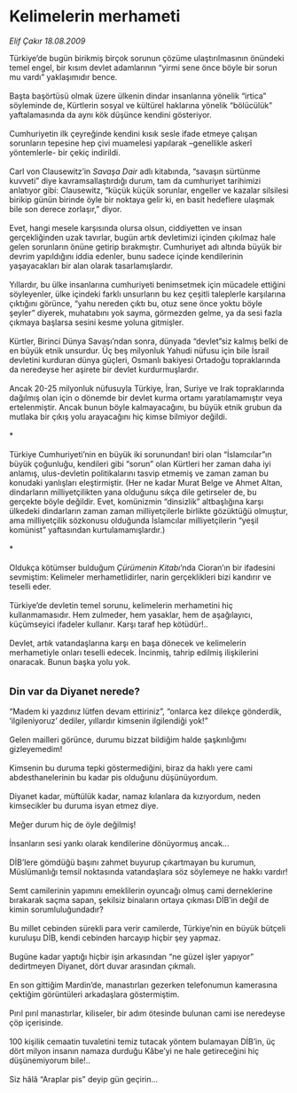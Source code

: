 # Kelimelerin merhameti

*Elif Çakır 18.08.2009*

<div class="taraf_structure_2col_1zq">
<div class="margen_n">



 <p>Türkiye’de bugün birikmiş birçok sorunun çözüme ulaştırılmasının önündeki temel engel, bir kısım devlet adamlarının “yirmi sene önce böyle bir sorun mu vardı” yaklaşımıdır bence. <br/><br/>Başta başörtüsü olmak üzere ülkenin dindar insanlarına yönelik “irtica” söyleminde de, Kürtlerin sosyal ve kültürel haklarına yönelik “bölücülük” yaftalamasında da aynı kök düşünce kendini gösteriyor. <br/><br/>Cumhuriyetin ilk çeyreğinde kendini kısık sesle ifade etmeye çalışan sorunların tepesine hep çivi muamelesi yapılarak –genellikle askerî yöntemlerle- bir çekiç indirildi. <br/><br/>Carl von Clausewitz’in <i>Savaşa Dair</i> adlı kitabında, “savaşın sürtünme kuvveti” diye kavramsallaştırdığı durum, tam da cumhuriyet tarihimizi anlatıyor gibi: Clausewitz, “küçük küçük sorunlar, engeller ve kazalar silsilesi birikip günün birinde öyle bir noktaya gelir ki, en basit hedeflere ulaşmak bile son derece zorlaşır,” diyor. <br/><br/>Evet, hangi mesele karşısında olursa olsun, ciddiyetten ve insan gerçekliğinden uzak tavırlar, bugün artık devletimizi içinden çıkılmaz hale gelen sorunların önüne getirip bırakmıştır. Cumhuriyet adı altında büyük bir devrim yapıldığını iddia edenler, bunu sadece içinde kendilerinin yaşayacakları bir alan olarak tasarlamışlardır. <br/><br/>Yıllardır, bu ülke insanlarına cumhuriyeti benimsetmek için mücadele ettiğini söyleyenler, ülke içindeki farklı unsurların bu kez çeşitli taleplerle karşılarına çıktığını görünce, “yahu nereden çıktı bu, otuz sene önce yoktu böyle şeyler” diyerek, muhatabını yok sayma, görmezden gelme, ya da sesi fazla çıkmaya başlarsa sesini kesme yoluna gitmişler. <br/><br/>Kürtler, Birinci Dünya Savaşı’ndan sonra, dünyada “devlet”siz kalmış belki de en büyük etnik unsurdur. Üç beş milyonluk Yahudi nüfusu için bile İsrail devletini kurduran dünya güçleri, Osmanlı bakiyesi Ortadoğu topraklarında da neredeyse her aşirete bir devlet kurdurmuşlardır. <br/><br/>Ancak 20-25 milyonluk nüfusuyla Türkiye, İran, Suriye ve Irak topraklarında dağılmış olan için o dönemde bir devlet kurma ortamı yaratılamamıştır veya ertelenmiştir. Ancak bunun böyle kalmayacağını, bu büyük etnik grubun da mutlaka bir çıkış yolu arayacağını hiç kimse bilmiyor değildi. <br/><br/>* <br/><br/>Türkiye Cumhuriyeti’nin en büyük iki sorunundan! biri olan “İslamcılar”ın büyük çoğunluğu, kendileri gibi “sorun” olan Kürtleri her zaman daha iyi anlamış, ulus-devletin politikalarını tasvip etmemiş ve zaman zaman bu konudaki yanlışları eleştirmiştir. (Her ne kadar Murat Belge ve Ahmet Altan, dindarların milliyetçilikten yana olduğunu sıkça dile getirseler de, bu gerçekte böyle değildir. Evet, komünizmin “dinsizlik” altbaşlığına karşı ülkedeki dindarların zaman zaman milliyetçilerle birlikte gözüktüğü olmuştur, ama milliyetçilik sözkonusu olduğunda İslamcılar milliyetçilerin “yeşil komünist” yaftasından kurtulamamışlardır.) <br/><br/>* <br/><br/>Oldukça kötümser bulduğum <i>Çürümenin Kitabı</i>’nda Cioran’ın bir ifadesini sevmiştim: Kelimeler merhametlidirler, narin gerçeklikleri bizi kandırır ve teselli eder. <br/><br/>Türkiye’de devletin temel sorunu, kelimelerin merhametini hiç kullanmamasıdır. Hem zulmeder, hem yasaklar, hem de aşağılayıcı, küçümseyici ifadeler kullanır. Karşı taraf hep kötüdür!.. <br/><br/>Devlet, artık vatandaşlarına karşı en başa dönecek ve kelimelerin merhametiyle onları teselli edecek. İncinmiş, tahrip edilmiş ilişkilerini onaracak. Bunun başka yolu yok. <br/><br/><br/><font size="4"><strong>Din var da Diyanet nerede?</strong></font> <br/><br/>“Madem ki yazdınız lütfen devam ettiriniz”, “onlarca kez dilekçe gönderdik, ‘ilgileniyoruz’ dediler, yıllardır kimsenin ilgilendiği yok!” <br/><br/>Gelen mailleri görünce, durumu bizzat bildiğim halde şaşkınlığımı gizleyemedim! <br/><br/>Kimsenin bu duruma tepki göstermediğini, biraz da haklı yere cami abdesthanelerinin bu kadar pis olduğunu düşünüyordum. <br/><br/>Diyanet kadar, müftülük kadar, namaz kılanlara da kızıyordum, neden kimsecikler bu duruma isyan etmez diye. <br/><br/>Meğer durum hiç de öyle değilmiş! <br/><br/>İnsanların sesi yankı olarak kendilerine dönüyormuş ancak... <br/><br/>DİB’lere gömdüğü başını zahmet buyurup çıkartmayan bu kurumun, Müslümanlığı temsil noktasında vatandaşlara söz söylemeye ne hakkı vardır! <br/><br/>Semt camilerinin yapımını emeklilerin oyuncağı olmuş cami derneklerine bırakarak saçma sapan, şekilsiz binaların ortaya çıkması DİB’in değil de kimin sorumluluğundadır? <br/><br/>Bu millet cebinden sürekli para verir camilerde, Türkiye’nin en büyük bütçeli kuruluşu DİB, kendi cebinden harcayıp hiçbir şey yapmaz. <br/><br/>Bugüne kadar yaptığı hiçbir işin arkasından “ne güzel işler yapıyor” dedirtmeyen Diyanet, dört duvar arasından çıkmalı. <br/><br/>En son gittiğim Mardin’de, manastırları gezerken telefonumun kamerasına çektiğim görüntüleri arkadaşlara göstermiştim. <br/><br/>Pırıl pırıl manastırlar, kiliseler, bir adım ötesinde bulunan cami ise neredeyse çöp içerisinde. <br/><br/>100 kişilik cemaatin tuvaletini temiz tutacak yöntem bulamayan DİB’in, üç dört milyon insanın namaza durduğu Kâbe’yi ne hale getireceğini hiç düşünemiyorum bile!.. <br/><br/>Siz hâlâ “Araplar pis” deyip gün geçirin...</p>
<br/>
<br/>
<br/>



<br/>


<div id="taraf_not">
</div>

</div>


</div>

